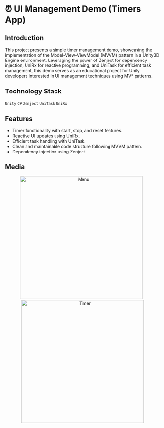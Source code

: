 # ⏰ UI Management Demo (Timers App)

## Introduction
This project presents a simple timer management demo, showcasing the implementation of the Model-View-ViewModel (MVVM) pattern in a Unity3D Engine environment. Leveraging the power of Zenject for dependency injection, UniRx for reactive programming, and UniTask for efficient task management, this demo serves as an educational project for Unity developers interested in UI management techniques using MV* patterns.

## Technology Stack
`Unity` `C#` `Zenject` `UniTask` `UniRx`

## Features
- Timer functionality with start, stop, and reset features.
- Reactive UI updates using UniRx.
- Efficient task handling with UniTask.
- Clean and maintainable code structure following MVVM pattern.
- Dependency injection using Zenject

## Media
<p align="center">
  <img width="400" alt="Menu" src="https://github.com/KamronSaliev/ui-management-demo/assets/39851011/8eb843a7-d509-4237-a892-da4ece256f16">
  &nbsp
  <img width="400" alt="Timer" src="https://github.com/KamronSaliev/ui-management-demo/assets/39851011/67ae23ef-a240-4099-808e-200365289b1a">
</p>
